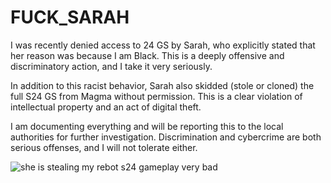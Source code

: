 # FUCK_SARAH

I was recently denied access to 24 GS by Sarah, who explicitly stated that her reason was because I am Black. This is a deeply offensive and discriminatory action, and I take it very seriously.

In addition to this racist behavior, Sarah also skidded (stole or cloned) the full S24 GS from Magma without permission. This is a clear violation of intellectual property and an act of digital theft.

I am documenting everything and will be reporting this to the local authorities for further investigation. Discrimination and cybercrime are both serious offenses, and I will not tolerate either.

![she is stealing my rebot s24 gameplay very bad](https://cdn.discordapp.com/attachments/1248400298528215051/1379632473104711781/SPOILER_caption.gif?ex=6840f25d&is=683fa0dd&hm=2c31d7290bef1a9ca3d6325a88b7ae611f94828960a81d3bae95fed2750c1f88&)
